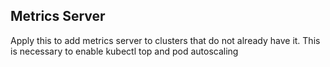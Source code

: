 ## Metrics Server

Apply this to add metrics server to clusters that do not already have it.
This is necessary to enable kubectl top and pod autoscaling
